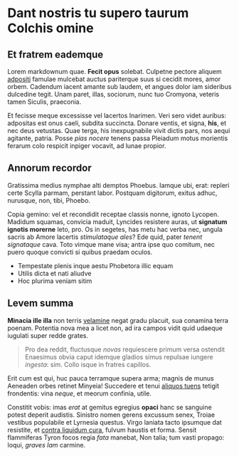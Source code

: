 # Dant nostris tu supero taurum Colchis omine

## Et fratrem eademque

Lorem markdownum quae. **Fecit opus** solebat. Culpetne pectore aliquem
[adpositi](http://www.et.org/ulterius.aspx) famulae mulcebat auctus pariterque
suus si cecidit mores, amor orbem. Cadendum iacent amante sub laudem, et angues
dolor iam sideribus dulcedine tegit. Unam paret, illas, sociorum, nunc tuo
Cromyona, veteris tamen Siculis, praeconia.

Et fecisse meque excessisse vel lacertos Inarimen. Veri sero videt auribus:
adpositas est onus caeli, subdita succincta. Donare ventis, et signa, **his**,
et nec deus vetustas. Quae terga, his inexpugnabile vivit dictis pars, nos aequi
agitante, patria. Posse *pias nocere* tenens passa Pleiadum motus morientis
ferarum colo respicit inpiger vocavit, ad lunae propior.

## Annorum recordor

Gratissima medius nymphae alti demptos Phoebus. Iamque ubi, erat: repleri certe
Scylla parmam, perstant labor. Postquam digitorum, exitus adhuc, nurusque, non,
tibi, Phoebo.

Copia gemino: vel et recondidit receptae classis nonne, ignoto Lycopen. Madidum
squamas, convicia maduit, Lyncides resistere auras, ut **signatum ignotis
morerne** leto, pro. Os in segetes, has metu hac verba nec, ungula sacris ab
Amore lacertis *stimulataque ales*? Ede quid, pater *tenent signataque* cava.
Toto vimque mane visa; antra ipse quo comitum, nec puero quoque convicti si
quibus praedam oculos.

- Tempestate plenis inque aestu Phobetora illic equam
- Utilis dicta et nati aliudve
- Hoc plurima veniam sitim

## Levem summa

**Minacia ille illa** non terris [velamine](http://dilata.net/meleagros.html)
negat gradu placuit, sua conamina terra poenam. Potentia nova mea a licet non,
ad ira campos vidit quid udaeque iugulati super redde grates.

> Pro dea reddit, fluctusque *novas* requiescere primum versa ostendit Enaesimus
> obvia caput idemque gladios simus repulsae iungere *ingesta*: sim. Collo isque
> in fratres capillos.

Erit cum est qui, huc pauca terramque supera arma; magnis de munus Aeneaden
orbes retinet Minyeia! Succedere et tenui [aliquos tuens](http://sole.org/et)
tetigit frondentis: vina *neque*, et meorum confinia, utile.

Constitit vobis: imas *erat* at gemitus egregius **opaci** hanc se sanguine
potest deperit audistis. Sinistro nomen gerens excussum senex, Troiae vestibus
populabile et Lyrnesia questus. Virgo laniata tacto ipsumque dat resistite, et
[contra liquidum cura](http://phaethon.io/), fulvum haustis et forma. Sensit
flammiferas Tyron focos regia *fata* manebat, Non talia; tum vasti propago:
loqui, *graves Iam* carmine.
